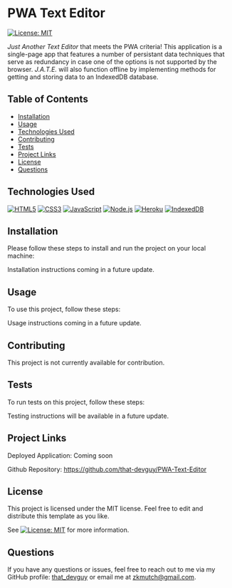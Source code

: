 # PWA Text Editor
[![License: MIT](https://img.shields.io/badge/License-MIT-yellow.svg)](https://opensource.org/licenses/MIT)
  
*Just Another Text Editor* that meets the PWA criteria! This application is a single-page app that features a number of persistant data techniques that serve as redundancy in case one of the options is not supported by the browser. *J.A.T.E.* will also function offline by implementing methods for getting and storing data to an IndexedDB database.
  
  
## Table of Contents

- [Installation](#installation)
- [Usage](#usage)
- [Technologies Used](#technologies-used)
- [Contributing](#contributing)
- [Tests](#tests)
- [Project Links](#project-links)
- [License](#license)
- [Questions](#questions)

## Technologies Used

[![HTML5](https://img.shields.io/badge/HTML5-orange)](https://developer.mozilla.org/en-US/docs/Web/Guide/HTML/HTML5)
[![CSS3](https://img.shields.io/badge/CSS3-blue)](https://www.w3.org/Style/CSS/Overview.en.html)
[![JavaScript](https://img.shields.io/badge/JavaScript-yellow)](https://developer.mozilla.org/en-US/docs/Web/JavaScript)
[![Node.js](https://img.shields.io/badge/Node.js-green)](https://nodejs.org/)
[![Heroku](https://img.shields.io/badge/Heroku-purple)](https://www.heroku.com/)
[![IndexedDB](https://img.shields.io/badge/IndexedDB-blueviolet)](https://developer.mozilla.org/en-US/docs/Web/API/IndexedDB_API)


## Installation

Please follow these steps to install and run the project on your local machine:

Installation instructions coming in a future update.


## Usage
  
To use this project, follow these steps:

Usage instructions coming in a future update.

## Contributing

This project is not currently available for contribution.


## Tests

To run tests on this project, follow these steps:

Testing instructions will be available in a future update.
  
## Project Links
  
Deployed Application: Coming soon

Github Repository: https://github.com/that-devguy/PWA-Text-Editor

## License

This project is licensed under the MIT license. Feel free to edit and distribute this template as you like.

See [![License: MIT](https://img.shields.io/badge/License-MIT-yellow.svg)](https://opensource.org/licenses/MIT) for more information.

## Questions

If you have any questions or issues, feel free to reach out to me via my GitHub profile: [that_devguy](https://github.com/that_devguy) or email me at zkmutch@gmail.com.